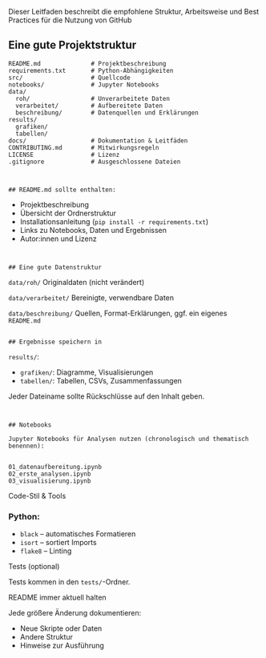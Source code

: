 Dieser Leitfaden beschreibt die empfohlene Struktur, Arbeitsweise und Best Practices für die Nutzung von GitHub



## Eine gute Projektstruktur

```
README.md              # Projektbeschreibung
requirements.txt       # Python-Abhängigkeiten
src/                   # Quellcode
notebooks/             # Jupyter Notebooks
data/
  roh/                 # Unverarbeitete Daten
  verarbeitet/         # Aufbereitete Daten
  beschreibung/        # Datenquellen und Erklärungen
results/
  grafiken/
  tabellen/
docs/                  # Dokumentation & Leitfäden
CONTRIBUTING.md        # Mitwirkungsregeln
LICENSE                # Lizenz
.gitignore             # Ausgeschlossene Dateien
```

```


## README.md sollte enthalten:
```
- Projektbeschreibung
- Übersicht der Ordnerstruktur
- Installationsanleitung (`pip install -r requirements.txt`)
- Links zu Notebooks, Daten und Ergebnissen
- Autor:innen und Lizenz
```


## Eine gute Datenstruktur
```
 `data/roh/`
Originaldaten (nicht verändert)

 `data/verarbeitet/`
Bereinigte, verwendbare Daten

 `data/beschreibung/`
Quellen, Format-Erklärungen, ggf. ein eigenes `README.md`
```

## Ergebnisse speichern in
```
`results/`:
- `grafiken/`: Diagramme, Visualisierungen
- `tabellen/`: Tabellen, CSVs, Zusammenfassungen

Jeder Dateiname sollte Rückschlüsse auf den Inhalt geben.
```


## Notebooks

Jupyter Notebooks für Analysen nutzen (chronologisch und thematisch benennen):


01_datenaufbereitung.ipynb
02_erste_analysen.ipynb
03_visualisierung.ipynb
```




Code-Stil & Tools

### Python:
- `black` – automatisches Formatieren
- `isort` – sortiert Imports
- `flake8` – Linting



Tests (optional)


Tests kommen in den `tests/`-Ordner.


README immer aktuell halten

Jede größere Änderung dokumentieren:
- Neue Skripte oder Daten
- Andere Struktur
- Hinweise zur Ausführung

